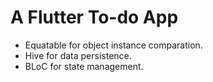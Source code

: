 # A Flutter To-do App

* Equatable for object instance comparation.
* Hive for data persistence.
* BLoC for state management.
